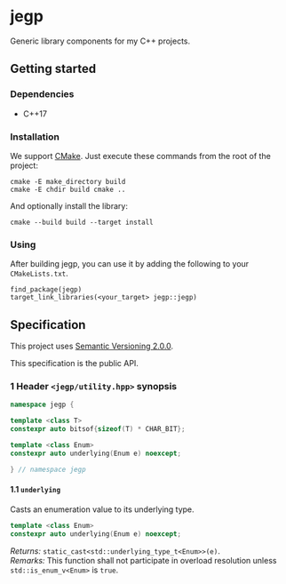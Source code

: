 # jegp

Generic library components for my C++ projects.

## Getting started

### Dependencies

* C++17

### Installation

We support [CMake](https://cmake.org/). Just execute these commands from the root of the project:

```
cmake -E make_directory build
cmake -E chdir build cmake ..
```

And optionally install the library:

```
cmake --build build --target install
```

### Using

After building jegp, you can use it by adding the following to your `CMakeLists.txt`.

    find_package(jegp)
    target_link_libraries(<your_target> jegp::jegp)

## Specification

This project uses [Semantic Versioning 2.0.0](http://semver.org/).

This specification is the public API.

### 1 Header `<jegp/utility.hpp>` synopsis

```C++
namespace jegp {

template <class T>
constexpr auto bitsof{sizeof(T) * CHAR_BIT};

template <class Enum>
constexpr auto underlying(Enum e) noexcept;

} // namespace jegp
```

#### 1.1 `underlying`

Casts an enumeration value to its underlying type.

```C++
template <class Enum>
constexpr auto underlying(Enum e) noexcept;
```
_Returns:_ `static_cast<std::underlying_type_t<Enum>>(e)`.<br/>
_Remarks:_ This function shall not participate in overload resolution unless `std::is_enum_v<Enum>` is `true`.
